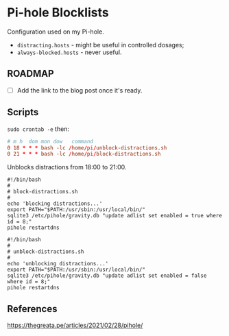 # Pi-hole Blocklists

Configuration used on my Pi-hole.

- `distracting.hosts` - might be useful in controlled dosages;
- `always-blocked.hosts` - never useful.

## ROADMAP

- [ ] Add the link to the blog post once it's ready.

## Scripts

`sudo crontab -e` then:

```conf
# m h  dom mon dow   command
0 18 * * * bash -lc /home/pi/unblock-distractions.sh
0 21 * * * bash -lc /home/pi/block-distractions.sh
```

Unblocks distractions from 18:00 to 21:00.

```shell
#!/bin/bash
#
# block-distractions.sh
#
echo 'blocking distractions...'
export PATH="$PATH:/usr/sbin:/usr/local/bin/"
sqlite3 /etc/pihole/gravity.db "update adlist set enabled = true where id = 8;"
pihole restartdns
```

```shell
#!/bin/bash
#
# unblock-distractions.sh
#
echo 'unblocking distractions...'
export PATH="$PATH:/usr/sbin:/usr/local/bin/"
sqlite3 /etc/pihole/gravity.db "update adlist set enabled = false where id = 8;"
pihole restartdns
```

## References

https://thegreata.pe/articles/2021/02/28/pihole/